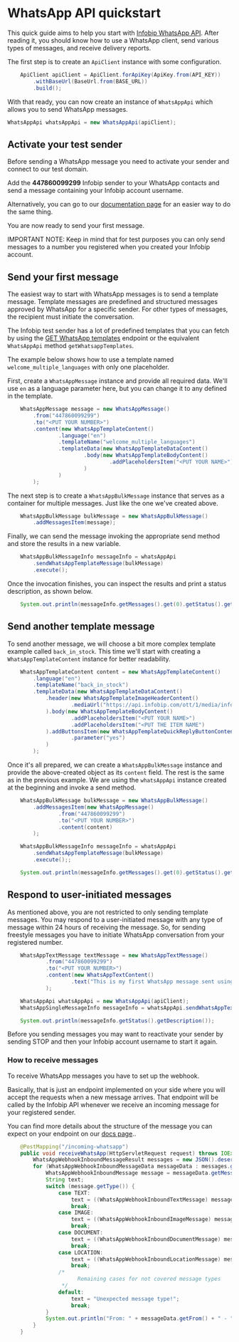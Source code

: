# WhatsApp API quickstart

This quick guide aims to help you start with [Infobip WhatsApp API](https://www.infobip.com/docs/api/channels/whatsapp). After reading it, you should know how
to use a WhatsApp client, send various types of messages, and receive delivery reports.

The first step is to create an `ApiClient` instance with some configuration.

```java
    ApiClient apiClient = ApiClient.forApiKey(ApiKey.from(API_KEY))
        .withBaseUrl(BaseUrl.from(BASE_URL))
        .build();
```

With that ready, you can now create an instance of `WhatsAppApi` which allows you to send WhatsApp messages.

```java
WhatsAppApi whatsAppApi = new WhatsAppApi(apiClient);
```

## Activate your test sender

Before sending a WhatsApp message you need to activate your sender and connect to our test domain.

Add the **447860099299** Infobip sender to your WhatsApp contacts and send a message containing your Infobip account username.

Alternatively, you can go to our [documentation page][whatsapp-docs-page] for an easier way to do the same thing.

You are now ready to send your first message.

IMPORTANT NOTE: Keep in mind that for test purposes you can only send messages to a number you registered when you created your Infobip account.

## Send your first message

The easiest way to start with WhatsApp messages is to send a template message. Template messages are predefined and structured messages approved by WhatsApp for
a specific sender. For other types of messages, the recipient must initiate the conversation.

The Infobip test sender has a lot of predefined templates that you can fetch by using the [GET WhatsApp templates][get-templates-url] endpoint or the
equivalent `WhatsAppApi` method `getWhatsappTemplates`.

The example below shows how to use a template named `welcome_multiple_languages` with only one placeholder.

First, create a `WhatsAppMessage` instance and provide all required data. We'll use `en` as a language parameter here, but you can change it to any defined in
the template.

```java
    WhatsAppMessage message = new WhatsAppMessage()
        .from("447860099299")
        .to("<PUT YOUR NUMBER>")
        .content(new WhatsAppTemplateContent()
                .language("en")
                .templateName("welcome_multiple_languages")
                .templateData(new WhatsAppTemplateDataContent()
                        .body(new WhatsAppTemplateBodyContent()
                                .addPlaceholdersItem("<PUT YOUR NAME>")
                        )
                )
        );
```

The next step is to create a `WhatsAppBulkMessage` instance that serves as a container for multiple messages. Just like the one we've created above.

```java
    WhatsAppBulkMessage bulkMessage = new WhatsAppBulkMessage()
        .addMessagesItem(message);
```

Finally, we can send the message invoking the appropriate send method and store the results in a new variable.

```java
    WhatsAppBulkMessageInfo messageInfo = whatsAppApi
        .sendWhatsAppTemplateMessage(bulkMessage)
        .execute();
```

Once the invocation finishes, you can inspect the results and print a status description, as shown below.

```java
    System.out.println(messageInfo.getMessages().get(0).getStatus().getDescription());
```

## Send another template message

To send another message, we will choose a bit more complex template example called `back_in_stock`.
This time we'll start with creating a `WhatsAppTemplateContent` instance for better readability.

```java
    WhatsAppTemplateContent content = new WhatsAppTemplateContent()
        .language("en")
        .templateName("back_in_stock")
        .templateData(new WhatsAppTemplateDataContent()
            .header(new WhatsAppTemplateImageHeaderContent()
                    .mediaUrl("https://api.infobip.com/ott/1/media/infobipLogo")
            ).body(new WhatsAppTemplateBodyContent()
                    .addPlaceholdersItem("<PUT YOUR NAME>")
                    .addPlaceholdersItem("<PUT THE ITEM NAME")
            ).addButtonsItem(new WhatsAppTemplateQuickReplyButtonContent()
                    .parameter("yes")
            )
        );
```

Once it's all prepared, we can create a `WhatsAppBulkMessage` instance and provide the above-created object as its `content` field.
The rest is the same as in the previous example. We are using the `whatsAppApi` instance created at the beginning and invoke a send method.

```java
    WhatsAppBulkMessage bulkMessage = new WhatsAppBulkMessage()
        .addMessagesItem(new WhatsAppMessage()
                .from("447860099299")
                .to("<PUT YOUR NUMBER>")
                .content(content)
        );

    WhatsAppBulkMessageInfo messageInfo = whatsAppApi
        .sendWhatsAppTemplateMessage(bulkMessage)
        .execute();;

    System.out.println(messageInfo.getMessages().get(0).getStatus().getDescription());
```

## Respond to user-initiated messages

As mentioned above, you are not restricted to only sending template messages.
You may respond to a user-initiated message with any type of message within 24 hours of receiving the message.
So, for sending freestyle messages you have to initiate WhatsApp conversation from your registered number.

```java
    WhatsAppTextMessage textMessage = new WhatsAppTextMessage()
            .from("447860099299")
            .to("<PUT YOUR NUMBER>")
            .content(new WhatsAppTextContent()
                    .text("This is my first WhatsApp message sent using Infobip API client library")
            );

    WhatsAppApi whatsAppApi = new WhatsAppApi(apiClient);
    WhatsAppSingleMessageInfo messageInfo = whatsAppApi.sendWhatsAppTextMessage(textMessage).execute();

    System.out.println(messageInfo.getStatus().getDescription());
```

Before you sending messages you may want to reactivate your sender by sending STOP and then your Infobip account username to start it again.

### How to receive messages

To receive WhatsApp messages you have to set up the webhook.

Basically, that is just an endpoint implemented on your side where you will accept the requests when a new message arrives.
That endpoint will be called by the Infobip API whenever we receive an incoming message for your registered sender.

You can find more details about the structure of the message you can expect on your endpoint on our [docs page][receive-webhook-url]..

```java
    @PostMapping("/incoming-whatsapp")
    public void receiveWhatsApp(HttpServletRequest request) throws IOException {
        WhatsAppWebhookInboundMessageResult messages = new JSON().deserialize(request.getInputStream(), WhatsAppWebhookInboundMessageResult.class);
        for (WhatsAppWebhookInboundMessageData messageData : messages.getResults()) {
            WhatsAppWebhookInboundMessage message = messageData.getMessage();
            String text;
            switch (message.getType()) {
                case TEXT:
                    text = ((WhatsAppWebhookInboundTextMessage) message).getText();
                    break;
                case IMAGE:
                    text = ((WhatsAppWebhookInboundImageMessage) message).getCaption();
                    break;
                case DOCUMENT:
                    text = ((WhatsAppWebhookInboundDocumentMessage) message).getCaption();
                    break;
                case LOCATION:
                    text = ((WhatsAppWebhookInboundLocationMessage) message).getAddress();
                    break;
                /*
                      Remaining cases for not covered message types
                 */
                default:
                    text = "Unexpected message type!";
                    break;
            }
            System.out.println("From: " + messageData.getFrom() + " - " + text);
        }
    }
```

[get-templates-url]: https://www.infobip.com/docs/api#channels/whatsapp/get-whatsapp-templates

[receive-webhook-url]: https://www.infobip.com/docs/api#channels/whatsapp/receive-whatsapp-inbound-messages

[whatsapp-docs-page]: https://www.infobip.com/docs/api#channels/whatsapp
